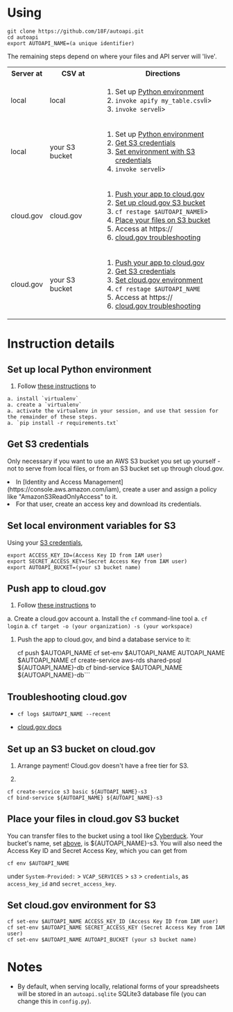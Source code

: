 Using
=====

    git clone https://github.com/18F/autoapi.git
    cd autoapi
    export AUTOAPI_NAME=(a unique identifier)

The remaining steps depend on where
your files and API server will 'live'.

<table>
  <tr>
    <th>Server at</th>
    <th>CSV at</th>
    <th>Directions</th>
  </tr>
  <tr>
    <td>
      local
    </td>
    <td>
      local
    </td>
    <td>
      <ol>
        <li>Set up <a href="#python-environment">Python environment</a></li>
        <li><code>invoke apify my_table.csv</code>li>                      
        <li><code>invoke serve</code>li>                                   
      </ol>
    </td>
  </tr>
  <tr>
    <td>
      local
    </td>
    <td>
      your S3 bucket
    </td>
    <td>
      <ol>
        <li>Set up <a href="#python-environment">Python environment</a></li>
        <li><a href="#s3-credentials">Get S3 credentials</a></li>
        <li><a href="#set-local-env">Set environment with S3 credentials</a></li>
        <li><code>invoke serve</code>li>
      </ol>
    </td>
  <tr>
    <td>
      cloud.gov
    </td>
    <td>
      cloud.gov
    </td>
    <td>
      <ol>
        <li><a href="#push-cloud-gov">Push your app to cloud.gov</a></li>
        <li><a href="#cloud-s3">Set up cloud.gov S3 bucket</a></li>
        <li><code>cf restage $AUTOAPI_NAME</code>li>
        <li><a href="#fill-cloud-s3">Place your files on S3 bucket</a></li>
        <li>Access at https://</li>
        <li><a href="#cloud-troubleshoot">cloud.gov troubleshooting</a></li>
      </ol>
    </td>
  </tr>
  <tr>
    <td>
      cloud.gov
    </td>
    <td>
      your S3 bucket
    </td>
    <td>
      <ol>
        <li><a href="#push-cloud-gov">Push your app to cloud.gov</a></li>
        <li><a href="#s3-credentials">Get S3 credentials</a></li>
        <li><a href="#set-cloud-env">Set cloud.gov environment</a></li>
        <li><code>cf restage $AUTOAPI_NAME</code></li>
        <li>Access at https://</li>
        <li><a href="#cloud-troubleshoot">cloud.gov troubleshooting</a></li>
      </ol>
    </td>
  </tr>
</table>

Instruction details
===================

<div id="python-environment"></div>

Set up local Python environment
-------------------------------

  1. Follow [these instructions]() to

    a. install `virtualenv`
    a. create a `virtualenv`
    a. activate the virtualenv in your session, and use that session for the remainder of these steps.
    a. `pip install -r requirements.txt`

<div id="s3-credentials"></div>

Get S3 credentials
------------------

Only necessary if you want to use an AWS S3 bucket you set up yourself -
not to serve from local files, or from an S3 bucket set up through
cloud.gov.

  <li>In [Identity and Access Management](https://console.aws.amazon.com/iam),
create a user and assign a policy like "AmazonS3ReadOnlyAccess" to it.

  <li>For that user, create an access key and download its credentials.

<div id="set-local-env"></div>

Set local environment variables for S3
--------------------------------------

Using your [S3 credentials](#s3-credentials),

    export ACCESS_KEY_ID=(Access Key ID from IAM user)
    export SECRET_ACCESS_KEY=(Secret Access Key from IAM user)
    export AUTOAPI_BUCKET=(your s3 bucket name)

<div id="push-cloud-gov"></div>

Push app to cloud.gov
---------------------

1. Follow [these instructions](https://docs.cloud.gov/getting-started/accounts/) to

  a. Create a cloud.gov account
  a. Install the `cf` command-line tool
  a. `cf login`
  a. `cf target -o (your organization) -s (your workspace)`

1. Push the app to cloud.gov, and bind a database service to it:

    cf push $AUTOAPI_NAME
    cf set-env $AUTOAPI_NAME AUTOAPI_NAME $AUTOAPI_NAME
    cf create-service aws-rds shared-psql ${AUTOAPI_NAME}-db
    cf bind-service $AUTOAPI_NAME ${AUTOAPI_NAME}-db```

<div id="cloud-troubleshoot"></div>

Troubleshooting cloud.gov
-------------------------

- `cf logs $AUTOAPI_NAME --recent`

- [cloud.gov docs](https://docs.cloud.gov/)

<div id="cloud-s3"></div>

Set up an S3 bucket on cloud.gov
--------------------------------

1. Arrange payment!  Cloud.gov doesn't have a free tier for S3.

1.

    cf create-service s3 basic ${AUTOAPI_NAME}-s3
    cf bind-service ${AUTOAPI_NAME} ${AUTOAPI_NAME}-s3

<div id="fill-cloud-s3"></div>

Place your files in cloud.gov S3 bucket
---------------------------------------

You can transfer files to the bucket using a tool
like [Cyberduck](https://cyberduck.io/).  Your
bucket's name, set [above](#cloud-s3),
is ${AUTOAPI_NAME}-s3.
You will also need the Access Key ID and Secret Access Key,
which you can get from

    cf env $AUTOAPI_NAME

under `System-Provided:` \>
`VCAP_SERVICES` \> `s3` \> `credentials`, as `access_key_id`
and `secret_access_key`.

<div id="set-cloud-env"></div>

Set cloud.gov environment for S3
--------------------------------

    cf set-env $AUTOAPI_NAME ACCESS_KEY_ID (Access Key ID from IAM user)
    cf set-env $AUTOAPI_NAME SECRET_ACCESS_KEY (Secret Access Key from IAM user)
    cf set-env $AUTOAPI_NAME AUTOAPI_BUCKET (your s3 bucket name)

Notes
=====

- By default, when serving locally, relational forms of your spreadsheets will be stored in an
`autoapi.sqlite` SQLite3 database file (you can change this in `config.py`).

